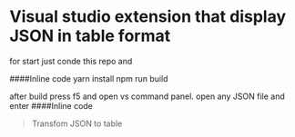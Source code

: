 # Visual studio extension that display JSON in table format

for start just conde this repo and 

####Inline code
yarn install
npm run build

after build press f5 and open vs command panel.
open any JSON file and enter 
####Inline code
>Transfom JSON to table

